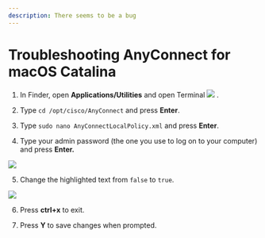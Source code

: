 ```yaml
---
description: There seems to be a bug
---
```


# Troubleshooting AnyConnect for macOS Catalina

1. In Finder, open **Applications/Utilities** and open Terminal ![](https://help.apple.com/assets/5D92A6940946227D4301035B/5D92A6A50946227D43010362/en_US/31d7054c3bcf00abcba6dd75555bcff0.png) .

2. Type `cd /opt/cisco/AnyConnect` and press **Enter**. 

3. Type `sudo nano AnyConnectLocalPolicy.xml` and press **Enter**. 

4. Type your admin password \(the one you use to log on to your computer\) and press **Enter.**

![](https://lh5.googleusercontent.com/ZgGUAEQUSQPUBYf059vOLkHJmplYDtPOBBDW_TdwOOFdHC9S-UCj17HtC0YapjA2jmDBL8nO441S6YEDRiDt3k5bQ-JXJAY7x3l0jzz68zHgZ9ROPpxjXS_XC1R6WmuQn6V6L2As)

5. Change the highlighted text from `false` to `true`.

![](https://lh3.googleusercontent.com/P2d8B8Q7niaJ1M0gFJks0YMpMKwY7yJnQ4SjH3EZdOtZMBG5G5vmmJHhKQ5YO6DzvbHXFEafOv21DXBAgy0ekRGeYB4Wsvlyz0k8xsmSUNGOiL4-4-axjphEyj8LNHlp56-oTq8U)

6. Press **ctrl+x** to exit.

7. Press **Y** to save changes when prompted.  


